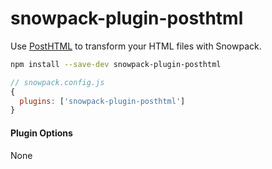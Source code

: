# snowpack-plugin-posthtml

Use [PostHTML](https://posthtml.org/) to transform your HTML files with Snowpack.

```sh
npm install --save-dev snowpack-plugin-posthtml
```

```js
// snowpack.config.js
{
  plugins: ['snowpack-plugin-posthtml']
}
```

#### Plugin Options

None
